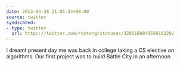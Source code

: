 ```yaml
---
date: 2013-04-28 21:05:54+00:00
source: twitter
syndicated:
- type: twitter
  url: https://twitter.com/roytang/statuses/328616084955619328/
---
```


I dreamt present day me was back in college taking a CS elective on algorithms. Our first project was to build Battle City in an afternoon